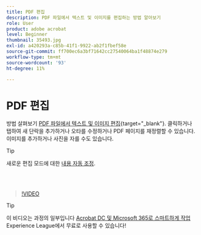```yaml
---
title: PDF 편집
description: PDF 파일에서 텍스트 및 이미지를 편집하는 방법 알아보기
role: User
product: adobe acrobat
level: Beginner
thumbnail: 35493.jpg
exl-id: a420293a-c85b-41f1-9922-ab2f1fbef58e
source-git-commit: ff700ec6a3bf71642cc27540064ba1f48874e279
workflow-type: tm+mt
source-wordcount: '93'
ht-degree: 11%

---
```


# PDF 편집

방법 살펴보기 [PDF 파일에서 텍스트 및 이미지 편집](https://www.adobe.com/acrobat/online/pdf-editor.html){target=&quot;_blank&quot;}. 클릭하거나 탭하여 새 단락을 추가하거나 오타를 수정하거나 PDF 페이지를 재정렬할 수 있습니다. 이미지를 추가하거나 사진을 자를 수도 있습니다.

>[!TIP]
>
>새로운 편집 모드에 대한 [내용 자동 조정](auto-adjust-layout.md).

<br> 

>[!VIDEO](https://video.tv.adobe.com/v/35493?hidetitle=true)

>[!TIP]
>
>이 비디오는 과정의 일부입니다 [Acrobat DC 및 Microsoft 365로 스마트하게 작업](https://experienceleague.adobe.com/?recommended=Acrobat-U-1-2021.microsoft365) Experience League에서 무료로 사용할 수 있습니다!
